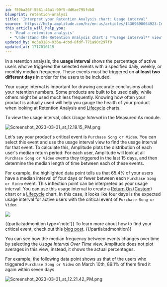 ```yaml
---
id: f50ba26f-5561-46a1-99f5-dd6ae795fdb8
blueprint: retention-analysi
title: 'Interpret your Retention Analysis chart: Usage interval'
source: 'https://help.amplitude.com/hc/en-us/articles/14309698064923-Interpret-your-Retention-Analysis-chart-Usage-interval'
this_article_will_help_you:
  - 'Read a retention analysis'
  - "Understand the Retention Analysis chart's **usage interval** view"
updated_by: 0c3a318b-936a-4cbd-8fdf-771a90c297f0
updated_at: 1717016115
---
```

In a retention analysis, the **usage interval** shows the percentage of active users who’ve triggered the selected events with a specified daily, weekly, or monthly median frequency. These events must be triggered on **at least two different days** in order for the users to be included. 

Your usage interval is important for drawing accurate conclusions about your retention numbers. Some products are built to be used daily, while others might be used much less frequently. Knowing how often your product is actually used will help you gauge the health of your product when looking at Retention Analysis and [Lifecycle](/analytics/charts/lifecycle/lifecycle-track-growth) charts.

To view the usage interval, click *Usage Interval* in the Measured As module.

![Screenshot_2023-03-31_at_12.19.15_PM.png](/output/img/retention-analysis/screenshot-2023-03-31-at-12-19-15-pm-png.png)

Let's say your product's critical event is `Purchase Song or Video`. You can select this event and use the usage interval view to find the usage interval for that event. To calculate this, Amplitude plots the distribution of each user's median return period: For each user, Amplitude will look at all `Purchase Song or Video` events they triggered in the last 15 days, and then determine the median length of time between each of these events. 

For example, the highlighted data point tells us that 65.4% of your users have a median interval of four days or fewer between each `Purchase Song or Video` event. This inflection point can be interpreted as your usage interval. You can use this usage interval to create a [Return On (Custom)](/analytics/charts/retention-analysis/retention-analysis-interpret) chart or a [Lifecycle](/analytics/charts/lifecycle/lifecycle-track-growth) chart. In this case, it looks like four days is the expected usage interval for active users with the critical event of `Purchase Song or Video`.

![](/output/img/retention-analysis/KiqoU43o_Cws3qYg9f1vK9PBWbnYg2LAREIn_BuYEP7At-hkWclSCblLztzVNe5h3bhd6jNx6pnmbA_Iai8j3fGp-w4aciOz34utjM1-jBlWjsxxK0u5f05c8cFJ4ofmJjQ8bNhmK6_Jfei0-cpoDts)

{{partial:admonition type='note'}}
To learn more about how to find your critical event, check out this [blog post](https://blog.amplitude.com/user-retention-app-critical-event).
{{/partial:admonition}}

You can see how the median frequency between events changes over time by selecting the *Usage Interval Over Time* view. Amplitude does not plot averages in this view; instead, it shows the actual percentages. 

For example, the following data point shows us that of the users who triggered `Purchase Song or Video` on March 10th, 89.1% of them fired it again within seven days. 

![Screenshot_2023-03-31_at_12.21.42_PM.png](/output/img/retention-analysis/screenshot-2023-03-31-at-12-21-42-pm-png.png)
